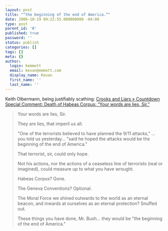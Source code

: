 ```yaml
---
layout: post
title: "“the beginning of the end of America.”"
date: 2006-10-19 09:22:55.000000000 -04:00
type: post
parent_id: '0'
published: true
password: ''
status: publish
categories: []
tags: []
meta: {}
author:
  login: kemmott
  email: kevan@emmott.com
  display_name: Kevan
  first_name: ''
  last_name: ''
---
```

<p>Keith Olbermann, being justifiably scathing: <a href="http://www.crooksandliars.com/2006/10/18/countdown-special-comment-death-of-habeas-corpus-your-words-are-lies-sir/">Crooks and Liars » Countdown Special Comment: Death of Habeas Corpus: “Your words are lies, Sir.”</a></p>
<blockquote><p>Your words are lies, Sir.</p>
<p>They are lies, that imperil us all.</p>
<p>"One of the terrorists believed to have planned the 9/11 attacks," …you told us yesterday… "said he hoped the attacks would be the beginning of the end of America."</p>
<p>That terrorist, sir, could only hope.</p>
<p>Not his actions, nor the actions of a ceaseless line of terrorists (real or imagined), could measure up to what you have wrought.</p>
<p>Habeas Corpus? Gone.</p>
<p>The Geneva Conventions? Optional.</p>
<p>The Moral Force we shined outwards to the world as an eternal beacon, and inwards at ourselves as an eternal protection? Snuffed out.</p>
<p>These things you have done, Mr. Bush… they would be "the beginning of the end of America."</p></blockquote>
